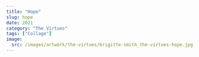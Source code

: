 ```yaml
---
title: "Hope"
slug: hope
date: 2021
category: "The Virtues"
tags: ["Collage"]
image:
  src: /images/artwork/the-virtues/brigitte-smith_the-virtues-hope.jpg
---
```

